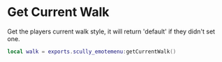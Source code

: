 # Get Current Walk

Get the players current walk style, it will return 'default' if they didn't set one.
```lua
local walk = exports.scully_emotemenu:getCurrentWalk()
```

